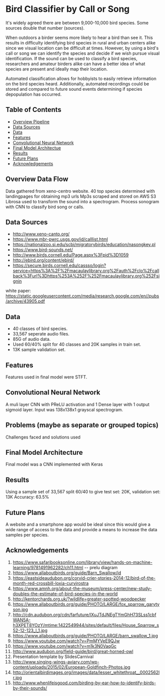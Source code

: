 # Bird Classifier by Call or Song

It's widely agreed there are between 9,000-10,000 bird species. Some sources double that number (sources).

When outdoors a birder seems more likely to hear a bird than see it. This results in difficulty identifying bird species in rural and urban centers alike since we visual location can be difficult at times. However, by using a bird's call or song we can identify the species and decide if we wish pursue visual identification. If the sound can be used to classify a bird species, researchers and amateur birders alike can have a better idea of what species are present and ideally map their location.

Automated classification allows for hobbyists to easily retrieve information on the bird species heard. Additionally, automated recordings could be stored and compared to future sound events determining if species depopulation has occurred.

## Table of Contents

- [Overview Pipeline](#overview-data-flow)
- [Data Sources](#data-sources)
- [Data](#data)
- [Features](#features)
- [Convolutional Neural Network](#convolutional-neural-network)
- [Final Model Architectue](#final-model-architecture)
- [Results](#results)
- [Future Plans](#future-plans)
- [Acknowledgements](#acknowledgements)


## Overview Data Flow
Data gathered from xeno-centro website.
40 top species determined with landingpages for obtaining mp3 urls
Mp3s scraped and stored on AWS S3
Librosa used to transform the sound into a spectrogram.
Process sonogram with CNN to classify bird song or calls.

## Data Sources
- http://www.xeno-canto.org/
- https://www.mbr-pwrc.usgs.gov/id/calllist.html
- https://nationalzoo.si.edu/scbi/migratorybirds/education/nasongkey.pl
- https://www.bird-sounds.net/
- http://www.birds.cornell.edu/Page.aspx%3Fpid%3D1059
- http://ebird.org/content/ebird/
- https://secure.birds.cornell.edu/cassso/login?service=https%3A%2F%2Fmacaulaylibrary.org%2Fauth%2Fclo%2Fcallback%3Furl%3Dhttps%253A%252F%252Fmacaulaylibrary.org%252Fsignin

white paper:
https://static.googleusercontent.com/media/research.google.com/en//pubs/archive/43905.pdf

## Data
- 40 classes of bird species.
- 33,567 seperate audio files.
- 85G of audio data.
- Used 60/40% split for 40 classes and 20K samples in train set.
- 13K sample validation set.


## Features
Features used in final model were STFT.

## Convolutional Neural Network

A muli layer CNN with PReLU activation and 1 Dense layer with 1 output sigmoid layer. Input was 138x138x1 grayscal spectrogram.

## Problems (maybe as separate or grouped topics)
Challenges faced and solutions used

## Final Model Architecture

Final model was a CNN implemented with Keras

## Results

Using a sample set of 33,567 split 60/40 to give test set: 20K, validation set: 13K
Accuracy: 63.5%

## Future Plans

A website and a smartphone app would be ideal since this would give a wide range of access to the data and provide a means to increase the data samples per species.

## Acknowledgements
1. https://www.safaribooksonline.com/library/view/hands-on-machine-learning/9781491962282/ch11.html -- prelu diagram
2. https://www.allaboutbirds.org/guide/Barn_Swallow/id
3. https://eastsideaudubon.org/corvid-crier-stories-2014-12/bird-of-the-month-red-crossbill-loxia-curvirostra
4. https://www.amnh.org/about-the-museum/press-center/new-study-doubles-the-estimate-of-bird-species-in-the-world
5. http://kentorchards.org.uk/?wildlife=greater-spotted-woodpecker
6. https://www.allaboutbirds.org/guide/PHOTO/LARGE/fox_sparrow_garytyson.jpg
7. http://cdn.audubon.org/cdn/farfuture/lXuJTdJNEgTYmGhH73SLss1cbfWAN5A-h3XPET8YOzY/mtime:1422549944/sites/default/files/House_Sparrow_s52-12-123_l_1.jpg
8. https://www.allaboutbirds.org/guide/PHOTO/LARGE/barn_swallow_1.jpg
9. https://www.youtube.com/watch?v=PmMYVeE9QJw
10. https://www.youtube.com/watch?v=m1k3N0VaqGc
11. http://www.audubon.org/field-guide/bird/great-horned-owl
12. Presentation template by SlidesCarnival
13. http://www.singing-wings-aviary.com/wp-content/uploads/2015/02/European-Goldfinch-Photos.jpg
13. http://orientalbirdimages.org/images/data/lesser_whitethroat__0002562lr.jpg
15. http://www.whenlifeisgood.com/birding-by-ear-how-to-identify-birds-by-their-sounds/
